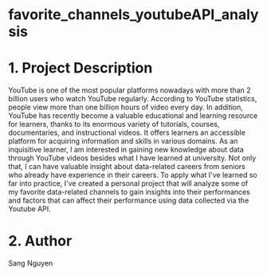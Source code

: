# favorite_channels_youtubeAPI_analysis

# 1. Project Description
YouTube is one of the most popular platforms nowadays with more than 2 billion users who watch YouTube regularly. According to YouTube statistics, people view more than one billion hours of video every day. In addition, YouTube has recently become a valuable educational and learning resource for learners, thanks to its enormous variety of tutorials, courses, documentaries, and instructional videos. It offers learners an accessible platform for acquiring information and skills in various domains. As an inquisitive learner, I am interested in gaining new knowledge about data through YouTube videos besides what I have learned at university. Not only that, I can have valuable insight about data-related careers from seniors who already have experience in their careers. To apply what I've learned so far into practice, I've created a personal project that will analyze some of my favorite data-related channels to gain insights into their performances and factors that can affect their performance using data collected via the Youtube API.

# 2. Author
Sang Nguyen
